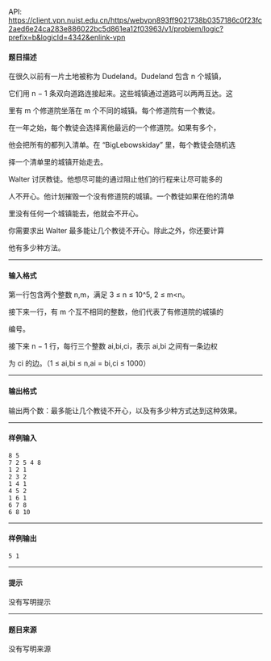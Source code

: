 API: https://client.vpn.nuist.edu.cn/https/webvpn893ff9021738b0357186c0f23fc2aed6e24ca283e886022bc5d861ea12f03963/v1/problem/logic?prefix=b&logicId=4342&enlink-vpn

#### 题目描述

在很久以前有一片土地被称为 Dudeland。Dudeland 包含 n 个城镇，

它们用 n − 1 条双向道路连接起来。这些城镇通过道路可以两两互达。这

里有 m 个修道院坐落在 m 个不同的城镇。每个修道院有一个教徒。

在一年之始，每个教徒会选择离他最远的一个修道院。如果有多个，

他会把所有的都列入清单。在 “BigLebowskiday” 里，每个教徒会随机选

择一个清单里的城镇开始走去。

Walter 讨厌教徒。他想尽可能的通过阻止他们的行程来让尽可能多的

人不开心。他计划摧毁一个没有修道院的城镇。一个教徒如果在他的清单

里没有任何一个城镇能去，他就会不开心。

你需要求出 Walter 最多能让几个教徒不开心。除此之外，你还要计算

他有多少种方法。

---

#### 输入格式

第一行包含两个整数 n,m，满足 3 ≤ n ≤ 10^5, 2 ≤ m<n。

接下来一行，有 m 个互不相同的整数，他们代表了有修道院的城镇的

编号。

接下来 n − 1 行，每行三个整数 ai,bi,ci，表示 ai,bi 之间有一条边权

为 ci 的边。（1 ≤ ai,bi ≤ n,ai = bi,ci ≤ 1000）

---

#### 输出格式

输出两个数：最多能让几个教徒不开心，以及有多少种方式达到这种效果。

---

#### 样例输入
```
8 5
7 2 5 4 8
1 2 1
2 3 2
1 4 1
4 5 2
1 6 1
6 7 8
6 8 10
```

---

#### 样例输出
```
5 1
```

---

#### 提示

没有写明提示

---

#### 题目来源

没有写明来源